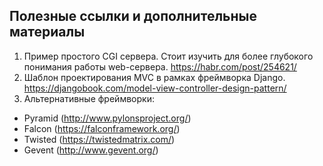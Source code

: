 ## Полезные ссылки и дополнительные материалы
1. Пример простого CGI сервера. Стоит изучить для более глубокого понимания работы web-сервера. https://habr.com/post/254621/
2. Шаблон проектирования MVC в рамках фреймворка Django. https://djangobook.com/model-view-controller-design-pattern/
3. Альтернативные фреймворки:
* Pyramid (http://www.pylonsproject.org/)
* Falcon (https://falconframework.org/)
* Twisted (https://twistedmatrix.com/)
* Gevent (http://www.gevent.org/)
